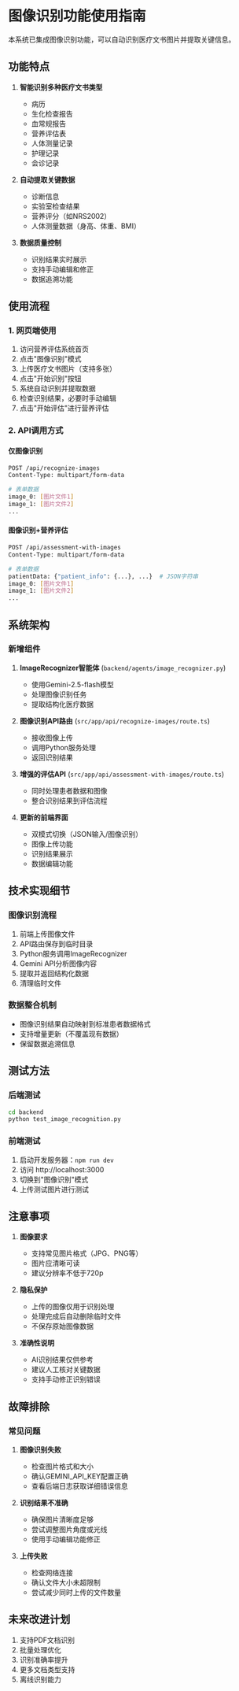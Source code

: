 # 图像识别功能使用指南

本系统已集成图像识别功能，可以自动识别医疗文书图片并提取关键信息。

## 功能特点

1. **智能识别多种医疗文书类型**
   - 病历
   - 生化检查报告
   - 血常规报告
   - 营养评估表
   - 人体测量记录
   - 护理记录
   - 会诊记录

2. **自动提取关键数据**
   - 诊断信息
   - 实验室检查结果
   - 营养评分（如NRS2002）
   - 人体测量数据（身高、体重、BMI）

3. **数据质量控制**
   - 识别结果实时展示
   - 支持手动编辑和修正
   - 数据追溯功能

## 使用流程

### 1. 网页端使用

1. 访问营养评估系统首页
2. 点击"图像识别"模式
3. 上传医疗文书图片（支持多张）
4. 点击"开始识别"按钮
5. 系统自动识别并提取数据
6. 检查识别结果，必要时手动编辑
7. 点击"开始评估"进行营养评估

### 2. API调用方式

#### 仅图像识别
```bash
POST /api/recognize-images
Content-Type: multipart/form-data

# 表单数据
image_0: [图片文件1]
image_1: [图片文件2]
...
```

#### 图像识别+营养评估
```bash
POST /api/assessment-with-images
Content-Type: multipart/form-data

# 表单数据
patientData: {"patient_info": {...}, ...}  # JSON字符串
image_0: [图片文件1]
image_1: [图片文件2]
...
```

## 系统架构

### 新增组件

1. **ImageRecognizer智能体** (`backend/agents/image_recognizer.py`)
   - 使用Gemini-2.5-flash模型
   - 处理图像识别任务
   - 提取结构化医疗数据

2. **图像识别API路由** (`src/app/api/recognize-images/route.ts`)
   - 接收图像上传
   - 调用Python服务处理
   - 返回识别结果

3. **增强的评估API** (`src/app/api/assessment-with-images/route.ts`)
   - 同时处理患者数据和图像
   - 整合识别结果到评估流程

4. **更新的前端界面**
   - 双模式切换（JSON输入/图像识别）
   - 图像上传功能
   - 识别结果展示
   - 数据编辑功能

## 技术实现细节

### 图像识别流程
1. 前端上传图像文件
2. API路由保存到临时目录
3. Python服务调用ImageRecognizer
4. Gemini API分析图像内容
5. 提取并返回结构化数据
6. 清理临时文件

### 数据整合机制
- 图像识别结果自动映射到标准患者数据格式
- 支持增量更新（不覆盖现有数据）
- 保留数据追溯信息

## 测试方法

### 后端测试
```bash
cd backend
python test_image_recognition.py
```

### 前端测试
1. 启动开发服务器：`npm run dev`
2. 访问 http://localhost:3000
3. 切换到"图像识别"模式
4. 上传测试图片进行测试

## 注意事项

1. **图像要求**
   - 支持常见图片格式（JPG、PNG等）
   - 图片应清晰可读
   - 建议分辨率不低于720p

2. **隐私保护**
   - 上传的图像仅用于识别处理
   - 处理完成后自动删除临时文件
   - 不保存原始图像数据

3. **准确性说明**
   - AI识别结果仅供参考
   - 建议人工核对关键数据
   - 支持手动修正识别错误

## 故障排除

### 常见问题

1. **图像识别失败**
   - 检查图片格式和大小
   - 确认GEMINI_API_KEY配置正确
   - 查看后端日志获取详细错误信息

2. **识别结果不准确**
   - 确保图片清晰度足够
   - 尝试调整图片角度或光线
   - 使用手动编辑功能修正

3. **上传失败**
   - 检查网络连接
   - 确认文件大小未超限制
   - 尝试减少同时上传的文件数量

## 未来改进计划

1. 支持PDF文档识别
2. 批量处理优化
3. 识别准确率提升
4. 更多文档类型支持
5. 离线识别能力
